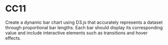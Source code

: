 # CC11
Create a dynamic bar chart using D3.js that accurately represents a dataset through proportional bar lengths. Each bar should display its corresponding value and include interactive elements such as transitions and hover effects.